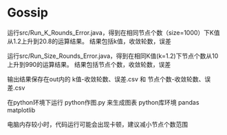 # Gossip

运行src/Run_K_Rounds_Error.java，得到在相同节点个数（size=1000）下K值从1.2上升到20.8的运算结果。
结果包括k值，收敛轮数，误差

运行src/Run_Size_Rounds_Error.java，得到在相同K值(k=1.2)下节点个数从10上升到990的运算结果。
结果包括节点个数，收敛轮数，误差

输出结果保存在out内的 k值-收敛轮数、误差.csv 和 节点个数-收敛轮数、误差.csv 

在python环境下运行 python作图.py 来生成图表
python库环境 pandas matplotlib

电脑内存较小时，代码运行可能会出现卡顿，建议减小节点个数范围
